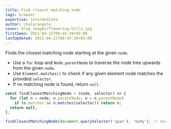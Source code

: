 ```yaml
---
title: Find closest matching node
tags: browser
expertise: intermediate
author: chalarangelo
cover: blog_images/flowering-hills.jpg
firstSeen: 2021-04-22T08:45:39+03:00
lastUpdated: 2021-04-22T08:45:39+03:00
---
```


Finds the closest matching node starting at the given `node`.

- Use a `for` loop and `Node.parentNode` to traverse the node tree upwards from the given `node`.
- Use `Element.matches()` to check if any given element node matches the provided `selector`.
- If no matching node is found, return `null`.

```js
const findClosestMatchingNode = (node, selector) => {
  for (let n = node; n.parentNode; n = n.parentNode)
    if (n.matches && n.matches(selector)) return n;
  return null;
};
```

```js
findClosestMatchingNode(document.querySelector('span'), 'body'); // body
```
